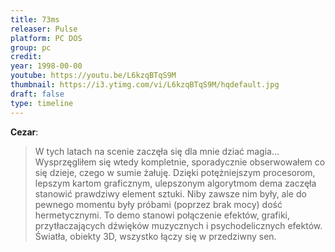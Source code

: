 ```yaml
---
title: 73ms
releaser: Pulse
platform: PC DOS
group: pc
credit:
year: 1998-00-00
youtube: https://youtu.be/L6kzqBTqS9M
thumbnail: https://i3.ytimg.com/vi/L6kzqBTqS9M/hqdefault.jpg
draft: false
type: timeline
---
```


**Cezar**:
>W tych latach na scenie zaczęła się dla mnie dziać magia… Wysprzęgliłem się wtedy kompletnie, sporadycznie obserwowałem co się dzieje, czego w sumie żałuję. Dzięki potężniejszym procesorom, lepszym kartom graficznym, ulepszonym algorytmom dema zaczęła stanowić prawdziwy element sztuki. Niby zawsze nim były, ale do pewnego momentu były próbami (poprzez brak mocy) dość hermetycznymi. To demo stanowi połączenie efektów, grafiki, przytłaczających dźwięków muzycznych i psychodelicznych efektów. Światła, obiekty 3D, wszystko łączy się w przedziwny sen.

